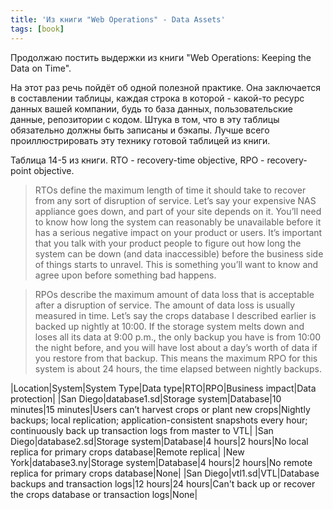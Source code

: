```yaml
---
title: 'Из книги "Web Operations" - Data Assets'
tags: [book]
---
```

Продолжаю постить выдержки из книги "Web Operations: Keeping the Data on Time".

На этот раз речь пойдёт об одной полезной практике. Она заключается в составлении таблицы, каждая строка в которой - какой-то ресурс данных вашей компании, будь то база данных, пользовательские данные, репозитории с кодом. Штука в том, что в эту таблицы обязательно должны быть записаны и бэкапы. Лучше всего проиллюстрировать эту технику готовой таблицей из книги.

Таблица 14-5 из книги.
RTO - recovery-time objective, RPO - recovery-point objective.

> RTOs define the maximum length of time it should take to recover from any sort of disruption of service. Let’s say your expensive NAS appliance goes down, and part of your site depends on it. You’ll need to know how long the system can reasonably be unavailable before it has a serious negative impact on your product or users. It’s important that you talk with your product people to figure out how long the system can be down (and data inaccessible) before the business side of things starts to unravel. This is something you’ll want to know and agree upon before something bad happens.

> RPOs describe the maximum amount of data loss that is acceptable after a disruption of service. The amount of data loss is usually measured in time. Let’s say the crops database I described earlier is backed up nightly at 10:00. If the storage system melts down and loses all its data at 9:00 p.m., the only backup you have is from 10:00 the night before, and you will have lost about a day’s worth of data if you restore from that backup. This means the maximum RPO for this system is about 24 hours, the time elapsed between nightly backups.

|Location|System|System Type|Data type|RTO|RPO|Business impact|Data protection|
|San Diego|database1.sd|Storage system|Database|10 minutes|15 minutes|Users can’t harvest crops or plant new crops|Nightly backups; local replication;  application-consistent snapshots every hour; continuously back up transaction logs from master to VTL|
|San Diego|database2.sd|Storage system|Database|4 hours|2 hours|No local replica for primary crops database|Remote replica|
|New York|database3.ny|Storage system|Database|4 hours|2 hours|No remote replica for primary crops database|None|
|San Diego|vtl1.sd|VTL|Database backups and transaction logs|12 hours|24 hours|Can't back up or recover the crops database or transaction logs|None|
